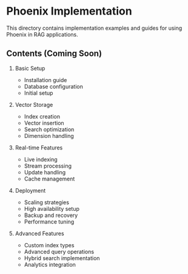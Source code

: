 # Phoenix Implementation

This directory contains implementation examples and guides for using Phoenix in RAG applications.

## Contents (Coming Soon)

1. Basic Setup
   - Installation guide
   - Database configuration
   - Initial setup

2. Vector Storage
   - Index creation
   - Vector insertion
   - Search optimization
   - Dimension handling

3. Real-time Features
   - Live indexing
   - Stream processing
   - Update handling
   - Cache management

4. Deployment
   - Scaling strategies
   - High availability setup
   - Backup and recovery
   - Performance tuning

5. Advanced Features
   - Custom index types
   - Advanced query operations
   - Hybrid search implementation
   - Analytics integration
